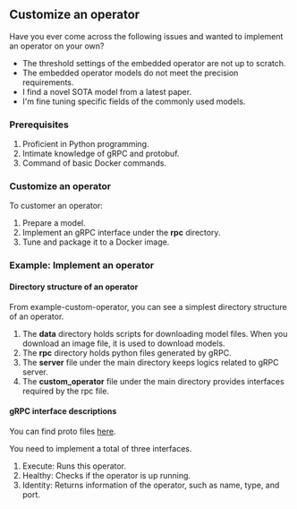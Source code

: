 ## Customize an operator
Have you ever come across the following issues and wanted to implement an operator on your own?
- The threshold settings of the embedded operator are not up to scratch. 
- The embedded operator models do not meet the precision requirements.
- I find a novel SOTA model from a latest paper. 
- I'm fine tuning specific fields of the commonly used models. 



### Prerequisites
1. Proficient in Python programming.
2. Intimate knowledge of gRPC and protobuf.
3. Command of basic Docker commands.

### Customize an  operator 
To customer an operator:
1. Prepare a model. 
2. Implement an gRPC interface under the **rpc** directory. 
3. Tune and package it to a Docker image. 

### Example: Implement an operator
#### Directory structure of an operator
From example-custom-operator, you can see a simplest directory structure of an operator.  
1. The **data** directory holds scripts for downloading model files. When you download an image file, it is used to download models. 
2. The **rpc** directory holds python files generated by gRPC. 
3. The **server** file under the main directory keeps logics related to gRPC server. 
4. The **custom_operator** file under the main directory provides interfaces required by the rpc file. 

#### gRPC interface descriptions
You can find proto files [here](./rpc/rpc.proto).

You need to implement a total of three interfaces. 

1. Execute: Runs this operator. 
2. Healthy: Checks if the operator is up running.  
3. Identity: Returns information of the operator, such as name, type, and port.  
